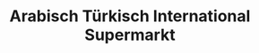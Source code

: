---
title: "Arabisch Türkisch International Supermarkt"
url: /wuerzburg/arabisch-tuerkisch-international-supermarkt/
shop: Supermarkt
---